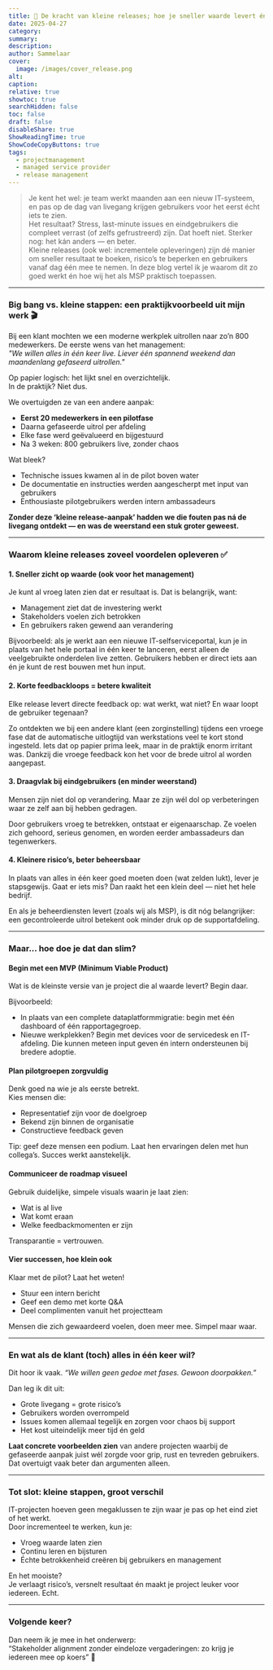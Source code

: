 ```yaml
---
title: 🚀 De kracht van kleine releases; hoe je sneller waarde levert én meer draagvlak bouwt 💬
date: 2025-04-27
category:
summary:
description: 
author: Sammelaar
cover:
  image: /images/cover_release.png
alt:
caption:
relative: true
showtoc: true
searchHidden: false
toc: false
draft: false
disableShare: true
ShowReadingTime: true
ShowCodeCopyButtons: true
tags:
  - projectmanagement
  - managed service provider
  - release management
---
```

> Je kent het wel: je team werkt maanden aan een nieuw IT-systeem, en pas op de dag van livegang krijgen gebruikers voor het eerst écht iets te zien.  
> Het resultaat? Stress, last-minute issues en eindgebruikers die compleet verrast (of zelfs gefrustreerd) zijn. Dat hoeft niet. Sterker nog: het kán anders — en beter.  
> Kleine releases (ook wel: incrementele opleveringen) zijn dé manier om sneller resultaat te boeken, risico’s te beperken en gebruikers vanaf dag één mee te nemen. In deze blog vertel ik je waarom dit zo goed werkt én hoe wij het als MSP praktisch toepassen.
---

### Big bang vs. kleine stappen: een praktijkvoorbeeld uit mijn werk 🎬
Bij een klant mochten we een moderne werkplek uitrollen naar zo’n 800 medewerkers. De eerste wens van het management:  
*"We willen alles in één keer live. Liever één spannend weekend dan maandenlang gefaseerd uitrollen."*

Op papier logisch: het lijkt snel en overzichtelijk.  
In de praktijk? Niet dus.

We overtuigden ze van een andere aanpak:  
- **Eerst 20 medewerkers in een pilotfase**  
- Daarna gefaseerde uitrol per afdeling  
- Elke fase werd geëvalueerd en bijgestuurd  
- Na 3 weken: 800 gebruikers live, zonder chaos

Wat bleek?  
- Technische issues kwamen al in de pilot boven water  
- De documentatie en instructies werden aangescherpt met input van gebruikers  
- Enthousiaste pilotgebruikers werden intern ambassadeurs

**Zonder deze ‘kleine release-aanpak’ hadden we die fouten pas ná de livegang ontdekt — en was de weerstand een stuk groter geweest.**

---

### Waarom kleine releases zoveel voordelen opleveren ✅

#### 1. Sneller zicht op waarde (ook voor het management)
Je kunt al vroeg laten zien dat er resultaat is. Dat is belangrijk, want:
- Management ziet dat de investering werkt  
- Stakeholders voelen zich betrokken  
- En gebruikers raken gewend aan verandering

Bijvoorbeeld: als je werkt aan een nieuwe IT-selfserviceportal, kun je in plaats van het hele portaal in één keer te lanceren, eerst alleen de veelgebruikte onderdelen live zetten. Gebruikers hebben er direct iets aan én je kunt de rest bouwen met hun input.

#### 2. Korte feedbackloops = betere kwaliteit
Elke release levert directe feedback op: wat werkt, wat niet? En waar loopt de gebruiker tegenaan?

Zo ontdekten we bij een andere klant (een zorginstelling) tijdens een vroege fase dat de automatische uitlogtijd van werkstations veel te kort stond ingesteld. Iets dat op papier prima leek, maar in de praktijk enorm irritant was. Dankzij die vroege feedback kon het voor de brede uitrol al worden aangepast.

#### 3. Draagvlak bij eindgebruikers (en minder weerstand)
Mensen zijn niet dol op verandering. Maar ze zijn wél dol op verbeteringen waar ze zelf aan bij hebben gedragen.

Door gebruikers vroeg te betrekken, ontstaat er eigenaarschap. Ze voelen zich gehoord, serieus genomen, en worden eerder ambassadeurs dan tegenwerkers.

#### 4. Kleinere risico’s, beter beheersbaar
In plaats van alles in één keer goed moeten doen (wat zelden lukt), lever je stapsgewijs. Gaat er iets mis? Dan raakt het een klein deel — niet het hele bedrijf.

En als je beheerdiensten levert (zoals wij als MSP), is dit nóg belangrijker: een gecontroleerde uitrol betekent ook minder druk op de supportafdeling.

---

### Maar... hoe doe je dat dan slim?

#### Begin met een MVP (Minimum Viable Product)
Wat is de kleinste versie van je project die al waarde levert? Begin daar.  

Bijvoorbeeld:
- In plaats van een complete dataplatformmigratie: begin met één dashboard of één rapportagegroep.  
- Nieuwe werkplekken? Begin met devices voor de servicedesk en IT-afdeling. Die kunnen meteen input geven én intern ondersteunen bij bredere adoptie.

#### Plan pilotgroepen zorgvuldig
Denk goed na wie je als eerste betrekt.  
Kies mensen die:
- Representatief zijn voor de doelgroep  
- Bekend zijn binnen de organisatie  
- Constructieve feedback geven

Tip: geef deze mensen een podium. Laat hen ervaringen delen met hun collega’s. Succes werkt aanstekelijk.

#### Communiceer de roadmap visueel
Gebruik duidelijke, simpele visuals waarin je laat zien:
- Wat is al live  
- Wat komt eraan  
- Welke feedbackmomenten er zijn  

Transparantie = vertrouwen.

#### Vier successen, hoe klein ook
Klaar met de pilot? Laat het weten!  
- Stuur een intern bericht  
- Geef een demo met korte Q&A  
- Deel complimenten vanuit het projectteam

Mensen die zich gewaardeerd voelen, doen meer mee. Simpel maar waar.

---

### En wat als de klant (toch) alles in één keer wil?
Dit hoor ik vaak. *“We willen geen gedoe met fases. Gewoon doorpakken.”*  

Dan leg ik dit uit:
- Grote livegang = grote risico’s  
- Gebruikers worden overrompeld  
- Issues komen allemaal tegelijk en zorgen voor chaos bij support  
- Het kost uiteindelijk meer tijd én geld

**Laat concrete voorbeelden zien** van andere projecten waarbij de gefaseerde aanpak juist wél zorgde voor grip, rust en tevreden gebruikers. Dat overtuigt vaak beter dan argumenten alleen.

---

### Tot slot: kleine stappen, groot verschil
IT-projecten hoeven geen megaklussen te zijn waar je pas op het eind ziet of het werkt.  
Door incrementeel te werken, kun je:
- Vroeg waarde laten zien  
- Continu leren en bijsturen  
- Échte betrokkenheid creëren bij gebruikers en management  

En het mooiste?  
Je verlaagt risico’s, versnelt resultaat én maakt je project leuker voor iedereen. Echt.

---

### Volgende keer?
Dan neem ik je mee in het onderwerp:  
“Stakeholder alignment zonder eindeloze vergaderingen: zo krijg je iedereen mee op koers” 👥  